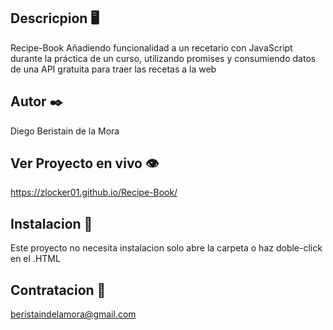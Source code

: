 ## Descricpion 🖥️

Recipe-Book
Añadiendo funcionalidad a un recetario con JavaScript durante la práctica de un curso, utilizando promises y consumiendo datos de una API gratuita para traer las recetas a la web

## Autor ✒️

Diego Beristain de la Mora

## Ver Proyecto en vivo 👁️

https://zlocker01.github.io/Recipe-Book/

## Instalacion 🔌

Este proyecto no necesita instalacion solo abre la carpeta o haz doble-click en el .HTML

## Contratacion 📧

beristaindelamora@gmail.com
